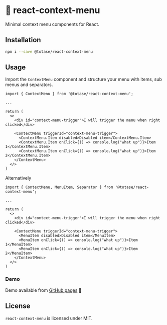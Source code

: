 # 📝 react-context-menu

Minimal context menu components for React.

## Installation

```bash
npm i --save @totase/react-context-menu
```

## Usage

Import the `ContextMenu` component and structure your menu with items, sub menus and separators.

```tsx
import { ContextMenu } from '@totase/react-context-menu';

...

return (
  <>
    <div id="context-menu-trigger">I will trigger the menu when right clicked</div>

    <ContextMenu triggerId="context-menu-trigger">
      <ContextMenu.Item disabled>Disabled item</ContextMenu.Item>
      <ContextMenu.Item onClick={() => console.log("what up")}>Item 1</ContextMenu.Item>
      <ContextMenu.Item onClick={() => console.log("what up")}>Item 2</ContextMenu.Item>
    </ContextMenu>
  </>
)
```

Alternatively

```tsx
import { ContextMenu, MenuItem, Separator } from '@totase/react-context-menu';

...

return (
  <>
    <div id="context-menu-trigger">I will trigger the menu when right clicked</div>

    <ContextMenu triggerId="context-menu-trigger">
      <MenuItem disabled>Disabled item</MenuItem>
      <MenuItem onClick={() => console.log("what up")}>Item 1</MenuItem>
      <MenuItem onClick={() => console.log("what up")}>Item 2</MenuItem>
    </ContextMenu>
  </>
)
```

### Demo

Demo available from [GitHub pages](https://totase.github.io/react-context-menu/) 🔗

## License

`react-context-menu` is licensed under MIT.
